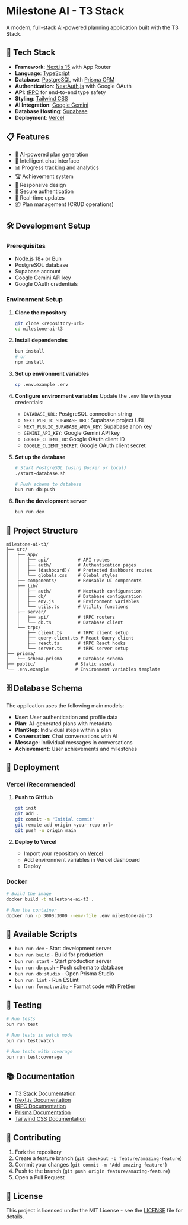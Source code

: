 # Milestone AI - T3 Stack

A modern, full-stack AI-powered planning application built with the T3 Stack.

## 🚀 Tech Stack

- **Framework**: [Next.js 15](https://nextjs.org/) with App Router
- **Language**: [TypeScript](https://www.typescriptlang.org/)
- **Database**: [PostgreSQL](https://www.postgresql.org/) with [Prisma ORM](https://www.prisma.io/)
- **Authentication**: [NextAuth.js](https://next-auth.js.org/) with Google OAuth
- **API**: [tRPC](https://trpc.io/) for end-to-end type safety
- **Styling**: [Tailwind CSS](https://tailwindcss.com/)
- **AI Integration**: [Google Gemini](https://ai.google.dev/)
- **Database Hosting**: [Supabase](https://supabase.com/)
- **Deployment**: [Vercel](https://vercel.com/)

## 📋 Features

- 🤖 AI-powered plan generation
- 💬 Intelligent chat interface
- 📊 Progress tracking and analytics
- 🏆 Achievement system
- 📱 Responsive design
- 🔐 Secure authentication
- 🔄 Real-time updates
- 📦 Plan management (CRUD operations)

## 🛠️ Development Setup

### Prerequisites

- Node.js 18+ or Bun
- PostgreSQL database
- Supabase account
- Google Gemini API key
- Google OAuth credentials

### Environment Setup

1. **Clone the repository**
   ```bash
   git clone <repository-url>
   cd milestone-ai-t3
   ```

2. **Install dependencies**
   ```bash
   bun install
   # or
   npm install
   ```

3. **Set up environment variables**
   ```bash
   cp .env.example .env
   ```

4. **Configure environment variables**
   Update the `.env` file with your credentials:
   - `DATABASE_URL`: PostgreSQL connection string
   - `NEXT_PUBLIC_SUPABASE_URL`: Supabase project URL
   - `NEXT_PUBLIC_SUPABASE_ANON_KEY`: Supabase anon key
   - `GEMINI_API_KEY`: Google Gemini API key
   - `GOOGLE_CLIENT_ID`: Google OAuth client ID
   - `GOOGLE_CLIENT_SECRET`: Google OAuth client secret

5. **Set up the database**
   ```bash
   # Start PostgreSQL (using Docker or local)
   ./start-database.sh
   
   # Push schema to database
   bun run db:push
   ```

6. **Run the development server**
   ```bash
   bun run dev
   ```

## 📁 Project Structure

```
milestone-ai-t3/
├── src/
│   ├── app/
│   │   ├── api/           # API routes
│   │   ├── auth/          # Authentication pages
│   │   ├── (dashboard)/   # Protected dashboard routes
│   │   └── globals.css    # Global styles
│   ├── components/        # Reusable UI components
│   ├── lib/
│   │   ├── auth/          # NextAuth configuration
│   │   ├── db/            # Database configuration
│   │   ├── env.js         # Environment variables
│   │   └── utils.ts       # Utility functions
│   ├── server/
│   │   ├── api/           # tRPC routers
│   │   └── db.ts          # Database client
│   └── trpc/
│       ├── client.ts      # tRPC client setup
│       ├── query-client.ts # React Query client
│       ├── react.ts       # tRPC React hooks
│       └── server.ts      # tRPC server setup
├── prisma/
│   └── schema.prisma      # Database schema
├── public/               # Static assets
└── .env.example          # Environment variables template
```

## 🗄️ Database Schema

The application uses the following main models:

- **User**: User authentication and profile data
- **Plan**: AI-generated plans with metadata
- **PlanStep**: Individual steps within a plan
- **Conversation**: Chat conversations with AI
- **Message**: Individual messages in conversations
- **Achievement**: User achievements and milestones

## 🚀 Deployment

### Vercel (Recommended)

1. **Push to GitHub**
   ```bash
   git init
   git add .
   git commit -m "Initial commit"
   git remote add origin <your-repo-url>
   git push -u origin main
   ```

2. **Deploy to Vercel**
   - Import your repository on [Vercel](https://vercel.com)
   - Add environment variables in Vercel dashboard
   - Deploy

### Docker

```bash
# Build the image
docker build -t milestone-ai-t3 .

# Run the container
docker run -p 3000:3000 --env-file .env milestone-ai-t3
```

## 🔧 Available Scripts

- `bun run dev` - Start development server
- `bun run build` - Build for production
- `bun run start` - Start production server
- `bun run db:push` - Push schema to database
- `bun run db:studio` - Open Prisma Studio
- `bun run lint` - Run ESLint
- `bun run format:write` - Format code with Prettier

## 🧪 Testing

```bash
# Run tests
bun run test

# Run tests in watch mode
bun run test:watch

# Run tests with coverage
bun run test:coverage
```

## 📚 Documentation

- [T3 Stack Documentation](https://create.t3.gg/)
- [Next.js Documentation](https://nextjs.org/docs)
- [tRPC Documentation](https://trpc.io/docs)
- [Prisma Documentation](https://www.prisma.io/docs)
- [Tailwind CSS Documentation](https://tailwindcss.com/docs)

## 🤝 Contributing

1. Fork the repository
2. Create a feature branch (`git checkout -b feature/amazing-feature`)
3. Commit your changes (`git commit -m 'Add amazing feature'`)
4. Push to the branch (`git push origin feature/amazing-feature`)
5. Open a Pull Request

## 📄 License

This project is licensed under the MIT License - see the [LICENSE](LICENSE) file for details.

